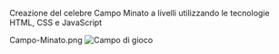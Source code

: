 Creazione del celebre Campo Minato a livelli utilizzando le tecnologie HTML, CSS e JavaScript

Campo-Minato.png
![Campo di gioco](https://github.com/DeboraCocchi/js-campominato-dom/blob/master/Campo-Minato.png?raw=true)
